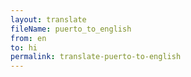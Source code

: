 ```yaml
--- 
layout: translate 
fileName: puerto_to_english
from: en
to: hi 
permalink: translate-puerto-to-english
---
```

